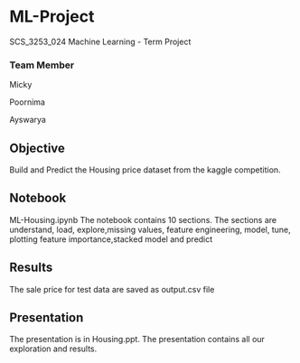 # ML-Project
SCS_3253_024 Machine Learning - Term Project

### Team Member

Micky

Poornima

Ayswarya

## Objective
Build and Predict the Housing price dataset from the kaggle competition. 

## Notebook
ML-Housing.ipynb
The notebook contains 10 sections. The sections are understand, load, explore,missing values, feature engineering, model, tune, plotting feature importance,stacked model and predict  

## Results
The sale price for test data are saved as output.csv file

## Presentation
The presentation is in Housing.ppt. The presentation contains all our exploration and results.
